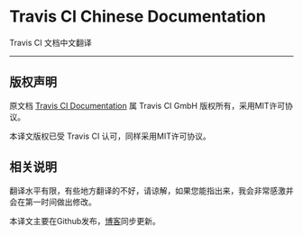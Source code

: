 # Travis CI Chinese Documentation

Travis CI 文档中文翻译

---

## 版权声明

原文档 [Travis CI Documentation](https://github.com/travis-ci/docs-travis-ci-com) 属 Travis CI GmbH 版权所有，采用MIT许可协议。

本译文版权已受 Travis CI 认可，同样采用MIT许可协议。

## 相关说明

翻译水平有限，有些地方翻译的不好，请谅解，如果您能指出来，我会非常感激并会在第一时间做出修改。

本译文主要在Github发布，[博客](http://www.anotherhome.net/)同步更新。
